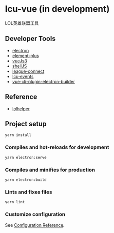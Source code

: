 
# lcu-vue (in development)
LOL英雄联盟工具

## Developer Tools 
* [electron](https://github.com/electron/electron)
* [element-plus](https://github.com/element-plus/element-plus)
* [vueJs3](https://github.com/vuejs)
* [shellJS](https://github.com/shelljs/shelljs)
* [league-connect](https://github.com/matsjla/league-connect/)
* [lcu-events](https://github.com/Sunney-X/lcu-events)
* [vue-cli-plugin-electron-builder](https://github.com/nklayman/vue-cli-plugin-electron-builder)
## Reference
* [lolhelper](https://gitee.com/dragon-GCS/lolhelper)

## Project setup
```
yarn install
```

### Compiles and hot-reloads for development
```
yarn electron:serve
```

### Compiles and minifies for production
```
yarn electron:build
```

### Lints and fixes files
```
yarn lint
```

### Customize configuration
See [Configuration Reference](https://cli.vuejs.org/config/).
